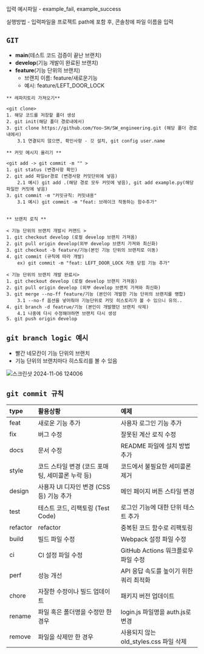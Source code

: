 입력 예시파일 - example_fail, example_success

실행방법 - 입력파일을 프로젝트 path에 포함 후, 콘솔창에 파일 이름을 입력


## `GIT` 

* **main**(테스트 코드 검증이 끝난 브랜치)
* **develop**(기능 개발이 완료된 브랜치)
* **feature**(기능 단위의 브랜치)
    - 브랜치 이름: feature/새로운기능
    - 예시: feature/LEFT_DOOR_LOCK

```
** 레파지토리 가져오기**

<git clone>
1. 해당 코드를 저장할 폴더 생성
2. git init(해당 폴더 경로내에서)
3. git clone https://github.com/Yoo-SH/SW_engineering.git (해당 폴더 경로내에서)
    3.1 연결되지 않으면, 확인사항 - 깃 설치, git config user.name

** 커밋 메시지 올리기 **

<git add -> git commit -m "" >
1. git status (변경사항 확인)
2. git add 파일or경로 (변경사항 커밋단위에 넣음)
    2.1 예시) git add .(해당 경로 모두 커밋에 넣음), git add example.py(해당 파일만 커밋에 넣음)
3. git commit -m "커밋규칙: 커밋내용"
    3.1 예시) git commit -m "feat: 브레이크 작동하는 함수추가"


** 브랜치 로직 **

< 기능 단위의 브랜치 개발시 커맨드 >
1. git checkout develop (로컬 develop 브랜치 가져옴)
2. git pull origin develop(외부 develop 브랜치 가져와 최신화)
3. git checkout -b feature/기능(본인 기능 단위의 브랜치로 이동) 
4. git commit (규칙에 따라 개발)
    ex) git commit -m "feat: LEFT_DOOR_LOCK 자동 닫힘 기능 추가"

< 기능 단위의 브랜치 개발 완료시>
1. git checkout develop (로컬 develop 브랜치 가져옴)
2. git pull origin develop (외부 develop 브랜치 가져와 최신화)
3. git merge --no-ff feature/기능 (본인이 개발한 기능 단위의 브랜치를 병합)
    3.1 --no-f 옵션을 넣어줘야 기능단위로 커밋 히스토리가 볼 수 있으니 유의..
4. git branch -d featrue/기능 (본인이 개발했던 브랜치 삭제)
    4.1 나중에 다시 수정해야하면 브랜치 다시 생성
5. git push origin develop
```

## `git branch logic 예시`
*   빨간 네모칸이 기능 단위의 브랜치
*   기능 단위의 브랜치마다 히스토리를 볼 수 있음


![스크린샷 2024-11-06 124006](https://github.com/user-attachments/assets/114e82ba-116c-4e2f-8501-9451c28fa282)


## `git commit 규칙`

|type|활용상황|예제|
|:---|:---|:---|
|feat|새로운 기능 추가|사용자 로그인 기능 추가|
|fix|버그 수정|잘못된 계산 로직 수정|
|docs|문서 수정|README 파일에 설치 방법 추가|
|style|코드 스타일 변경 (코드 포매팅, 세미콜론 누락 등)|코드에서 불필요한 세미콜론 제거|
|design|사용자 UI 디자인 변경 (CSS 등) 기능 추가|메인 페이지 버튼 스타일 변경|
|test|테스트 코드, 리팩토링 (Test Code)|로그인 기능에 대한 단위 테스트 추가|
|refactor|refactor|중복된 코드 함수로 리팩토링|
|build|빌드 파일 수정|Webpack 설정 파일 수정|
|ci|CI 설정 파일 수정|GitHub Actions 워크플로우 파일 수정|
|perf|성능 개선|API 응답 속도를 높이기 위한 쿼리 최적화|
|chore|자잘한 수정이나 빌드 업데이트|패키지 버전 업데이트|
|rename|파일 혹은 폴더명을 수정만 한 경우|login.js 파일명을 auth.js로 변경|
|remove|파일을 삭제만 한 경우|사용되지 않는 old_styles.css 파일 삭제|

